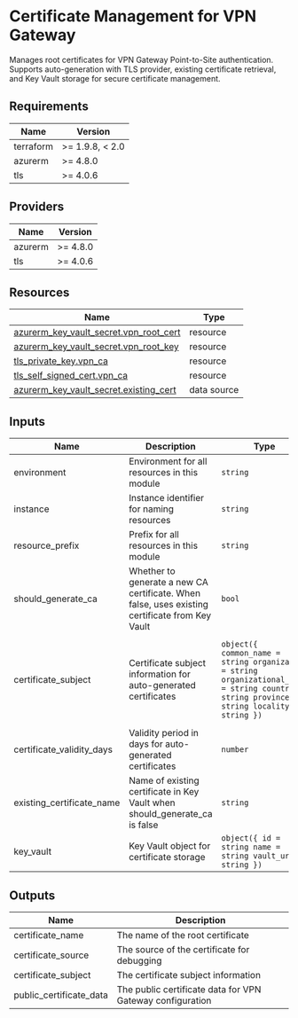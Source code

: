 <!-- BEGIN_TF_DOCS -->
<!-- markdown-table-prettify-ignore-start -->
# Certificate Management for VPN Gateway

Manages root certificates for VPN Gateway Point-to-Site authentication.
Supports auto-generation with TLS provider, existing certificate retrieval,
and Key Vault storage for secure certificate management.

## Requirements

| Name | Version |
|------|---------|
| terraform | >= 1.9.8, < 2.0 |
| azurerm | >= 4.8.0 |
| tls | >= 4.0.6 |

## Providers

| Name | Version |
|------|---------|
| azurerm | >= 4.8.0 |
| tls | >= 4.0.6 |

## Resources

| Name | Type |
|------|------|
| [azurerm_key_vault_secret.vpn_root_cert](https://registry.terraform.io/providers/hashicorp/azurerm/latest/docs/resources/key_vault_secret) | resource |
| [azurerm_key_vault_secret.vpn_root_key](https://registry.terraform.io/providers/hashicorp/azurerm/latest/docs/resources/key_vault_secret) | resource |
| [tls_private_key.vpn_ca](https://registry.terraform.io/providers/hashicorp/tls/latest/docs/resources/private_key) | resource |
| [tls_self_signed_cert.vpn_ca](https://registry.terraform.io/providers/hashicorp/tls/latest/docs/resources/self_signed_cert) | resource |
| [azurerm_key_vault_secret.existing_cert](https://registry.terraform.io/providers/hashicorp/azurerm/latest/docs/data-sources/key_vault_secret) | data source |

## Inputs

| Name | Description | Type | Default | Required |
|------|-------------|------|---------|:--------:|
| environment | Environment for all resources in this module | `string` | n/a | yes |
| instance | Instance identifier for naming resources | `string` | n/a | yes |
| resource\_prefix | Prefix for all resources in this module | `string` | n/a | yes |
| should\_generate\_ca | Whether to generate a new CA certificate. When false, uses existing certificate from Key Vault | `bool` | n/a | yes |
| certificate\_subject | Certificate subject information for auto-generated certificates | ```object({ common_name = string organization = string organizational_unit = string country = string province = string locality = string })``` | ```{ "common_name": "VPN Gateway Root Certificate", "country": "US", "locality": "Redmond", "organization": "Edge AI Accelerator", "organizational_unit": "IT", "province": "WA" }``` | no |
| certificate\_validity\_days | Validity period in days for auto-generated certificates | `number` | `365` | no |
| existing\_certificate\_name | Name of existing certificate in Key Vault when should\_generate\_ca is false | `string` | `null` | no |
| key\_vault | Key Vault object for certificate storage | ```object({ id = string name = string vault_uri = string })``` | `null` | no |

## Outputs

| Name | Description |
|------|-------------|
| certificate\_name | The name of the root certificate |
| certificate\_source | The source of the certificate for debugging |
| certificate\_subject | The certificate subject information |
| public\_certificate\_data | The public certificate data for VPN Gateway configuration |
<!-- markdown-table-prettify-ignore-end -->
<!-- END_TF_DOCS -->
